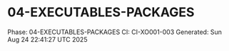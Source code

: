 # 04-EXECUTABLES-PACKAGES
Phase: 04-EXECUTABLES-PACKAGES
CI: CI-XO001-003
Generated: Sun Aug 24 22:41:27 UTC 2025
